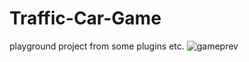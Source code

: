 # Traffic-Car-Game
playground project from some plugins etc.
![gameprev](https://gfycat.com/tighteachjaguar)

